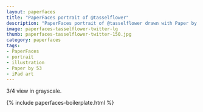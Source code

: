 ```yaml
---
layout: paperfaces
title: "PaperFaces portrait of @tasselflower"
description: "PaperFaces portrait of @tasselflower drawn with Paper by 53 on an iPad."
image: paperfaces-tasselflower-twitter-lg
thumb: paperfaces-tasselflower-twitter-150.jpg
category: paperfaces
tags: 
- PaperFaces
- portrait
- illustration
- Paper by 53
- iPad art
---
```


3/4 view in grayscale.

{% include paperfaces-boilerplate.html %}